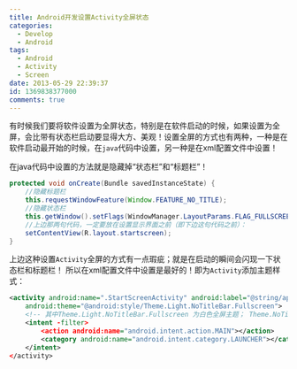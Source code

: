 ```yaml
---
title: Android开发设置Activity全屏状态
categories:
  - Develop
  - Android
tags:
  - Android
  - Activity
  - Screen
date: 2013-05-29 22:39:37
id: 1369838377000
comments: true
---
```


有时候我们要将软件设置为全屏状态，特别是在软件启动的时候，如果设置为全屏，会比带有状态栏启动要显得大方、美观！设置全屏的方式也有两种，一种是在软件启动最开始的时候，在`java`代码中设置，另一种是在xml配置文件中设置！

在java代码中设置的方法就是隐藏掉“状态栏”和“标题栏”！
```java
protected void onCreate(Bundle savedInstanceState) {
    //隐藏标题栏
    this.requestWindowFeature(Window.FEATURE_NO_TITLE);
    //隐藏状态栏
    this.getWindow().setFlags(WindowManager.LayoutParams.FLAG_FULLSCREEN, WindowManager.LayoutParams.FLAG_FULLSCREEN);
    //上边那两句代码，一定要放在设置显示界面之前（即下边这句代码之前）：
    setContentView(R.layout.startscreen);
}
```

上边这种设置`Activity`全屏的方式有一点瑕疵；就是在启动的瞬间会闪现一下状态栏和标题栏！
所以在xml配置文件中设置是最好的！即为`Activity`添加主题样式：
```xml
<activity android:name=".StartScreenActivity" android:label="@string/app_name"
    android:theme="@android:style/Theme.Light.NoTitleBar.Fullscreen">
    <!-- 其中Theme.Light.NoTitleBar.Fullscreen 为白色全屏主题； Theme.NoTitleBar.Fullscreen为系统色全屏主题 -->
    <intent -filter>
        <action android:name="android.intent.action.MAIN"></action>
        <category android:name="android.intent.category.LAUNCHER"></category>
    </intent>
</activity>
```